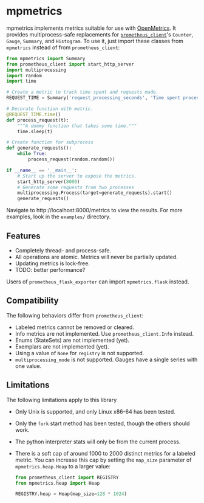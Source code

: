 <!-- SPDX-License-Identifier: CC-BY-SA-3.0 -->
<!-- Copyright (C) 2022 Sean Anderson <seanga2@gmail.com> -->
# mpmetrics

mpmetrics implements metrics suitable for use with
[OpenMetrics](https://github.com/OpenObservability/OpenMetrics). It provides
multiprocess-safe replacements for
[`prometheus_client`](https://github.com/prometheus/client_python)'s `Counter`,
`Gauge`, `Summary`, and `Histogram`. To use it, just import these classes from
`mpmetrics` instead of from `prometheus_client`:

```python
from mpmetrics import Summary
from prometheus_client import start_http_server
import multiprocessing
import random
import time

# Create a metric to track time spent and requests made.
REQUEST_TIME = Summary('request_processing_seconds', 'Time spent processing request')

# Decorate function with metric.
@REQUEST_TIME.time()
def process_request(t):
    """A dummy function that takes some time."""
    time.sleep(t)

# Create function for subprocess
def generate_requests():
    while True:
        process_request(random.random())

if __name__ == '__main__':
    # Start up the server to expose the metrics.
    start_http_server(8000)
    # Generate some requests from two processes
    multiprocessing.Process(target=generate_requests).start()
    generate_requests()
```

Navigate to http://localhost:8000/metrics to view the results. For more
examples, look in the `examples/` directory.

## Features

* Completely thread- and process-safe.
* All operations are atomic. Metrics will never be partially updated.
* Updating metrics is lock-free.
* TODO: better performance?

Users of `prometheus_flask_exporter` can import `mpmetrics.flask` instead.

## Compatibility

The following behaviors differ from `prometheus_client`:

* Labeled metrics cannot be removed or cleared.
* Info metrics are not implemented. Use `prometheus_client.Info` instead.
* Enums (StateSets) are not implemented (yet).
* Exemplars are not implemented (yet).
* Using a value of `None` for `registry` is not supported.
* `multiprocessing_mode` is not supported. Gauges have a single series with one value.

## Limitations

The following limitations apply to this library

* Only Unix is supported, and only Linux x86-64 has been tested.
* Only the `fork` start method has been tested, though the others should work.
* The python interpreter stats will only be from the current process.
* There is a soft cap of around 1000 to 2000 distinct metrics for a labeled
  metric. You can increase this cap by setting the `map_size` parameter of
  `mpmetrics.heap.Heap` to a larger value:

  ```python
  from prometheus_client import REGISTRY
  from mpmetrics.heap import Heap

  REGISTRY.heap = Heap(map_size=128 * 1024)
  ```

